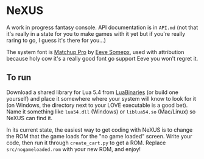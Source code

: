 # NeXUS

A work in progress fantasy console. API documentation is in `API.md` (not that
it's really in a state for you to make games with it yet but if you're really
raring to go, I guess it's there for you...)

The system font is [Matchup Pro][] by [Eeve Somepx][], used with attribution
because holy cow it's a really good font go support Eeve you won't regret it.

## To run

Download a shared library for Lua 5.4 from [LuaBinaries][] (or build one
yourself) and place it somewhere where your system will know to look for it
(on Windows, the directory next to your LOVE executable is a good bet). Name it
something like `lua54.dll` (Windows) or `liblua54.so` (Mac/Linux) so NeXUS can
find it.

In its current state, the easiest way to get coding with NeXUS is to change the
ROM that the game loads for the "no game loaded" screen. Write your code, then run
it through `create_cart.py` to get a ROM. Replace `src/nogameloaded.rom` with your
new ROM, and enjoy!

[Matchup Pro]: https://somepx.itch.io/humble-fonts-free "links to the Humble Fonts Free collection which contains Matchup Pro"
[Eeve Somepx]: https://twitter.com/somepx
[LuaBinaries]: http://luabinaries.sourceforge.net/download.html
